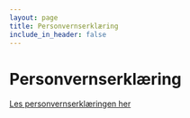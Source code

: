 ```yaml
---
layout: page
title: Personvernserklæring
include_in_header: false
---
```


# Personvernserklæring

<a href="https://app.termly.io/document/privacy-policy/fa65ca02-8aac-4d5a-91cc-9bba4bafa7cc">Les personvernserklæringen her</a>
